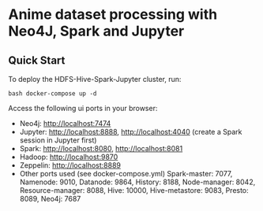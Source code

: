 # Anime dataset processing with Neo4J, Spark and Jupyter

## Quick Start

To deploy the HDFS-Hive-Spark-Jupyter cluster, run: 
```
bash docker-compose up -d 
```

Access the following ui ports in your browser: 
* Neo4j: <http://localhost:7474> 
* Jupyter: <http://localhost:8888>, <http://localhost:4040> (create a Spark session in Jupyter first) 
* Spark: <http://localhost:8080>, <http://localhost:8081> 
* Hadoop: <http://localhost:9870> 
* Zeppelin: <http://localhost:8889>
* Other ports used (see docker-compose.yml)
  Spark-master: 7077, Namenode: 9010, Datanode: 9864, History: 8188, Node-manager: 8042, Resource-manager: 8088, Hive: 10000, Hive-metastore: 9083, Presto: 
  8089, Neo4j: 7687
